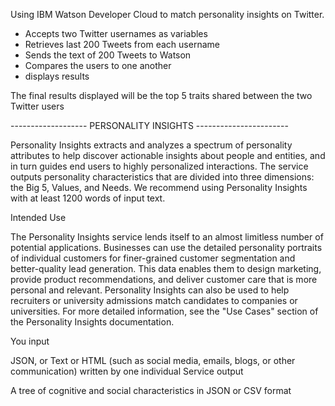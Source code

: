 

Using IBM Watson Developer Cloud to match personality insights on Twitter.

- Accepts two Twitter usernames as variables
- Retrieves last 200 Tweets from each username
- Sends the text of 200 Tweets to Watson
- Compares the users to one another
- displays results

The final results displayed will be the top 5 traits shared between the two Twitter users

------------------- PERSONALITY INSIGHTS -----------------------

Personality Insights extracts and analyzes a spectrum of personality attributes to help discover actionable insights about people and entities, and in turn guides end users to highly personalized interactions. The service outputs personality characteristics that are divided into three dimensions: the Big 5, Values, and Needs. We recommend using Personality Insights with at least 1200 words of input text.

Intended Use

The Personality Insights service lends itself to an almost limitless number of potential applications. Businesses can use the detailed personality portraits of individual customers for finer-grained customer segmentation and better-quality lead generation. This data enables them to design marketing, provide product recommendations, and deliver customer care that is more personal and relevant. Personality Insights can also be used to help recruiters or university admissions match candidates to companies or universities. For more detailed information, see the "Use Cases" section of the Personality Insights documentation.

You input

JSON, or Text or HTML (such as social media, emails, blogs, or other communication) written by one individual
Service output

A tree of cognitive and social characteristics in JSON or CSV format
